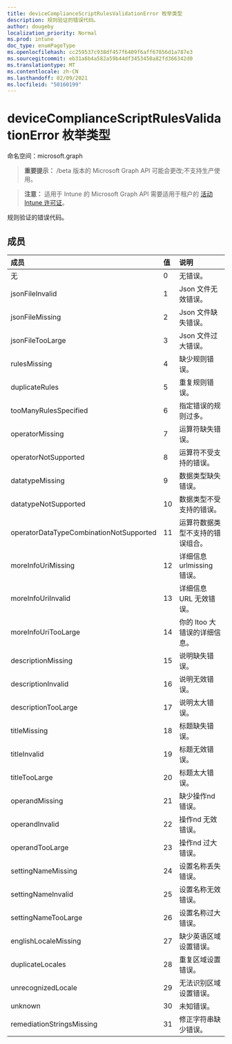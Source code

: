 ```yaml
---
title: deviceComplianceScriptRulesValidationError 枚举类型
description: 规则验证的错误代码。
author: dougeby
localization_priority: Normal
ms.prod: intune
doc_type: enumPageType
ms.openlocfilehash: cc259537c938df457f6409f6aff67856d1a787e3
ms.sourcegitcommit: eb31a6b4a582a59b44df3453450a82fd366342d0
ms.translationtype: MT
ms.contentlocale: zh-CN
ms.lasthandoff: 02/09/2021
ms.locfileid: "50160199"
---
```

# <a name="devicecompliancescriptrulesvalidationerror-enum-type"></a>deviceComplianceScriptRulesValidationError 枚举类型

命名空间：microsoft.graph

> **重要提示：** /beta 版本的 Microsoft Graph API 可能会更改;不支持生产使用。

> **注意：** 适用于 Intune 的 Microsoft Graph API 需要适用于租户的 [活动 Intune 许可证](https://go.microsoft.com/fwlink/?linkid=839381)。

规则验证的错误代码。

## <a name="members"></a>成员
|成员|值|说明|
|:---|:---|:---|
|无|0|无错误。|
|jsonFileInvalid|1 |Json 文件无效错误。|
|jsonFileMissing|2 |Json 文件缺失错误。|
|jsonFileTooLarge|3 |Json 文件过大错误。|
|rulesMissing|4 |缺少规则错误。|
|duplicateRules|5 |重复规则错误。|
|tooManyRulesSpecified|6 |指定错误的规则过多。|
|operatorMissing|7 |运算符缺失错误。|
|operatorNotSupported|8 |运算符不受支持的错误。|
|datatypeMissing|9 |数据类型缺失错误。|
|datatypeNotSupported|10  |数据类型不受支持的错误。|
|operatorDataTypeCombinationNotSupported|11 |运算符数据类型不支持的错误组合。|
|moreInfoUriMissing|12 |详细信息 urlmissing 错误。|
|moreInfoUriInvalid|13 |详细信息 URL 无效错误。|
|moreInfoUriTooLarge|14 |你的 ltoo 大错误的详细信息。|
|descriptionMissing|15 |说明缺失错误。|
|descriptionInvalid|16 |说明无效错误。|
|descriptionTooLarge|17 |说明太大错误。|
|titleMissing|18 |标题缺失错误。|
|titleInvalid|19|标题无效错误。|
|titleTooLarge|20|标题太大错误。|
|operandMissing| 21|缺少操作nd 错误。|
|operandInvalid|22|操作nd 无效错误。|
|operandTooLarge|23|操作nd 过大错误。|
|settingNameMissing|24|设置名称丢失错误。|
|settingNameInvalid|25|设置名称无效错误。|
|settingNameTooLarge|26|设置名称过大错误。|
|englishLocaleMissing|27|缺少英语区域设置错误。|
|duplicateLocales|28|重复区域设置错误。|
|unrecognizedLocale|29|无法识别区域设置错误。|
|unknown|30|未知错误。|
|remediationStringsMissing|31|修正字符串缺少错误。|




